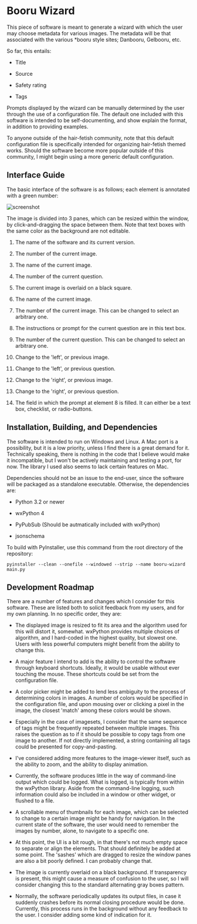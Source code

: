 # Booru Wizard

This piece of software is meant to generate a wizard with which the user may choose metadata for various images. The metadata will be that associated with the various \*booru style sites; Danbooru, Gelbooru, etc.

So far, this entails:

* Title

* Source

* Safety rating

* Tags

Prompts displayed by the wizard can be manually determined by the user through the use of a configuration file. The default one included with this software is intended to be self-documenting, and show explain the format, in addition to providing examples.

To anyone outside of the hair-fetish community, note that this default configuration file is specifically intended for organizing hair-fetish themed works. Should the software become more popular outside of this community, I might begin using a more generic default configuration.

## Interface Guide

The basic interface of the software is as follows; each element is annotated with a green number:

![screenshot](https://i.imgur.com/3EZ6VYU.png)

The image is divided into 3 panes, which can be resized within the window, by click-and-dragging the space between them. Note that text boxes with the same color as the background are not editable.

1. The name of the software and its current version.

2. The number of the current image.

3. The name of the current image.

4. The number of the current question.

5. The current image is overlaid on a black square.

6. The name of the current image.

7. The number of the current image. This can be changed to select an arbitrary one.

8. The instructions or prompt for the current question are in this text box.

9. The number of the current question. This can be changed to select an arbitrary one.

10. Change to the 'left', or previous image.

11. Change to the 'left', or previous question.

11. Change to the 'right', or previous image.

13. Change to the 'right', or previous question.

14. The field in which the prompt at element 8 is filled. It can either be a text box, checklist, or radio-buttons.

## Installation, Building, and Dependencies

The software is intended to run on Windows and Linux. A Mac port is a possibility, but it is a low priority, unless I find there is a great demand for it. Technically speaking, there is nothing in the code that I believe would make it incompatible, but I won't be actively maintaining and testing a port, for now. The library I used also seems to lack certain features on Mac.

Dependencies should not be an issue to the end-user, since the software will be packaged as a standalone executable. Otherwise, the dependencies are:

* Python 3.2 or newer

* wxPython 4

* PyPubSub (Should be autmatically included with wxPython)

* jsonschema

To build with PyInstaller, use this command from the root directory of the repository:

`pyinstaller --clean --onefile --windowed --strip --name booru-wizard main.py`

## Development Roadmap

There are a number of features and changes which I consider for this software. These are listed both to solicit feedback from my users, and for my own planning. In no specific order, they are:

* The displayed image is resized to fit its area and the algorithm used for this will distort it, somewhat. wxPython provides multiple choices of algorithm, and I hard-coded in the highest quality, but slowest one. Users with less powerful computers might benefit from the ability to change this.

* A major feature I intend to add is the ability to control the software through keyboard shortcuts. Ideally, it would be usable without ever touching the mouse. These shortcuts could be set from the configuration file.

* A color picker might be added to lend less ambiguity to the process of determining colors in images. A number of colors would be specified in the configuration file, and upon mousing over or clicking a pixel in the image, the closest 'match' among these colors would be shown.

* Especially in the case of imagesets, I consider that the same sequence of tags might be frequently repeated between multiple images. This raises the question as to if it should be possible to copy tags from one image to another. If not directly implemented, a string containing all tags could be presented for copy-and-pasting.

* I've considered adding more features to the image-viewer itself, such as the ability to zoom, and the ability to display animation.

* Currently, the software produces little in the way of command-line output which could be logged. What is logged, is typically from within the wxPython library. Aside from the command-line logging, such information could also be included in a window or other widget, or flushed to a file.

* A scrollable menu of thumbnails for each image, which can be selected to change to a certain image might be handy for navigation. In the current state of the software, the user would need to remember the images by number, alone, to navigate to a specific one.

* At this point, the UI is a bit rough, in that there's not much empty space to separate or align the elements. That should definitely be added at some point. The 'sashes' which are dragged to resize the window panes are also a bit poorly defined. I can probably change that.

* The image is currently overlaid on a black background. If transparency is present, this might cause a measure of confusion to the user, so I will consider changing this to the standard alternating gray boxes pattern.

* Normally, the software periodically updates its output files, in case it suddenly crashes before its normal closing procedure would be done. Currently, this process runs in the background without any feedback to the user. I consider adding some kind of indication for it.
